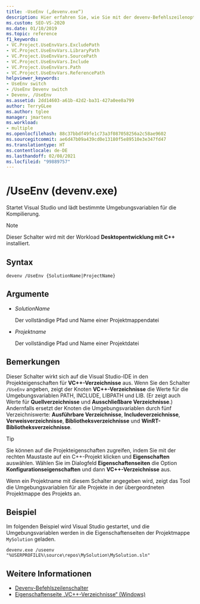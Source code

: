 ```yaml
---
title: -UseEnv („devenv.exe“)
description: Hier erfahren Sie, wie Sie mit der devenv-Befehlszeilenoption „UseEnv“ Visual Studio starten und bestimmte Umgebungsvariablen für die Kompilierung laden.
ms.custom: SEO-VS-2020
ms.date: 01/10/2019
ms.topic: reference
f1_keywords:
- VC.Project.UseEnvVars.ExcludePath
- VC.Project.UseEnvVars.LibraryPath
- VC.Project.UseEnvVars.SourcePath
- VC.Project.UseEnvVars.Include
- VC.Project.UseEnvVars.Path
- VC.Project.UseEnvVars.ReferencePath
helpviewer_keywords:
- UseEnv switch
- /UseEnv Devenv switch
- Devenv, /UseEnv
ms.assetid: 2dd14603-a61b-42d2-ba31-427a0ee8a799
author: TerryGLee
ms.author: tglee
manager: jmartens
ms.workload:
- multiple
ms.openlocfilehash: 88c37bbdf49fe1c73a3f087058256a2c58ae9602
ms.sourcegitcommit: ae6d47b09a439cd0e13180f5e89510e3e347fd47
ms.translationtype: HT
ms.contentlocale: de-DE
ms.lasthandoff: 02/08/2021
ms.locfileid: "99889757"
---
```

# <a name="useenv-devenvexe"></a>/UseEnv (devenv.exe)

Startet Visual Studio und lädt bestimmte Umgebungsvariablen für die Kompilierung.

> [!NOTE]
> Dieser Schalter wird mit der Workload **Desktopentwicklung mit C++** installiert.

## <a name="syntax"></a>Syntax

```shell
devenv /UseEnv {SolutionName|ProjectName}
```

## <a name="arguments"></a>Argumente

- *SolutionName*

  Der vollständige Pfad und Name einer Projektmappendatei

- *Projektname*

  Der vollständige Pfad und Name einer Projektdatei

## <a name="remarks"></a>Bemerkungen

Dieser Schalter wirkt sich auf die Visual Studio-IDE in den Projekteigenschaften für **VC++-Verzeichnisse** aus. Wenn Sie den Schalter `/UseEnv` angeben, zeigt der Knoten **VC++-Verzeichnisse** die Werte für die Umgebungsvariablen PATH, INCLUDE, LIBPATH und LIB. (Er zeigt auch Werte für **Quellverzeichnisse** und **Ausschließbare Verzeichnisse**.) Andernfalls ersetzt der Knoten die Umgebungsvariablen durch fünf Verzeichniswerte: **Ausführbare Verzeichnisse**, **Includeverzeichnisse**, **Verweisverzeichnisse**, **Bibliotheksverzeichnisse** und **WinRT-Bibliotheksverzeichnisse**.

> [!TIP]
> Sie können auf die Projekteigenschaften zugreifen, indem Sie mit der rechten Maustaste auf ein C++-Projekt klicken und **Eigenschaften** auswählen. Wählen Sie im Dialogfeld **Eigenschaftenseiten** die Option **Konfigurationseigenschaften** und dann **VC++-Verzeichnisse** aus.

Wenn ein Projektname mit diesem Schalter angegeben wird, zeigt das Tool die Umgebungsvariablen für alle Projekte in der übergeordneten Projektmappe des Projekts an.

## <a name="example"></a>Beispiel

Im folgenden Beispiel wird Visual Studio gestartet, und die Umgebungsvariablen werden in die Eigenschaftenseiten der Projektmappe `MySolution` geladen.

```shell
devenv.exe /useenv "%USERPROFILE%\source\repos\MySolution\MySolution.sln"
```

## <a name="see-also"></a>Weitere Informationen

- [Devenv-Befehlszeilenschalter](../../ide/reference/devenv-command-line-switches.md)
- [Eigenschaftenseite „VC++-Verzeichnisse“ (Windows)](/cpp/build/reference/vcpp-directories-property-page)

